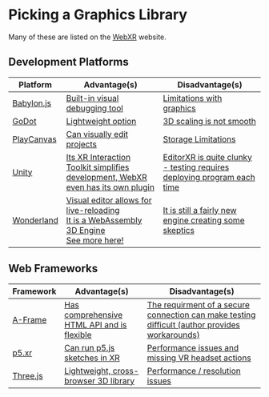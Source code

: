 # Picking a Graphics Library

Many of these are listed on the [WebXR](https://immersiveweb.dev/) website.

## Development Platforms
| Platform                                                                                     | Advantage(s)          | Disadvantage(s) |
|----------------------------------------------------------------------------------------------|-----------------------|-----------------|
| [Babylon.js](https://doc.babylonjs.com/divingDeeper/webXR/introToWebXR)                      | [Built-in visual debugging tool](https://doc.babylonjs.com/toolsAndResources/tools/inspector)| [Limitations with graphics](https://forum.babylonjs.com/t/is-babylon-js-for-me/24502)|
| [GoDot](https://docs.godotengine.org/en/stable/classes/class_webxrinterface.html)            | [Lightweight option](https://www.quora.com/What-kind-of-advantages-does-the-Godot-engine-have-over-other-game-engines)| [3D scaling is not smooth](https://www.quora.com/Is-Godot-better-than-Unity-for-developing-a-game-What-are-the-pros-and-cons)|
| [PlayCanvas](https://developer.playcanvas.com/en/user-manual/xr/using-webxr/)                | [Can visually edit projects](https://developer.playcanvas.com/en/user-manual/introduction/)| [Storage Limitations](https://forum.playcanvas.com/t/you-are-great-but-the-storage-is-too-small/10508)|
| [Unity](https://de-panther.github.io/unity-webxr-export/Documentation/Getting-Started.html)  | [Its XR Interaction Toolkit simplifies development, WebXR even has its own plugin](https://creatxr.com/start-your-game-engine-unity-vs-unreal-for-xr-development/)| [EditorXR is quite clunky - testing requires deploying program each time ](https://creatxr.com/start-your-game-engine-unity-vs-unreal-for-xr-development/)|
| [Wonderland](https://wonderlandengine.com/about/what-is-wle/)                                | [Visual editor allows for live-reloading](https://wonderlandengine.com/about/what-is-wle/#develop-more-rapidly-iterate-faster-flow) <br/> [It is a WebAssembly 3D Engine](https://wonderlandengine.com/about/optimizations/#webassembly) <br/> [See more here!](https://wonderlandengine.com/news/5-benefits-of-webxr/)| [It is still a fairly new engine creating some skeptics](https://www.reddit.com/r/WebVR/comments/jopip7/wonderland_engine_webxr_focused_game_engine/)|

## Web Frameworks
| Framework                                                                                    | Advantage(s) | Disadvantage(s) |
|----------------------------------------------------------------------------------------------|--------------|-----------------|
| [A-Frame](https://aframe.io/docs/1.3.0/components/webxr.html#sidebar)                        | [Has comprehensive HTML API and is flexible](https://medium.com/hexavara-tech/how-i-built-webxr-using-a-frame-preact-snowpack-6cee19c72d81)| [The requirment of a secure connection can make testing difficult (author provides workarounds)](https://medium.com/samsung-internet-dev/making-an-ar-game-with-aframe-529e03ae90cb)|
| [p5.xr](https://p5xr.org/#/?id=getting-started)                                              | [Can run p5.js sketches in XR](https://github.com/stalgiag/p5.xr)| [Performance issues and missing VR headset actions](https://medium.com/processing-foundation/improving-the-p5-xr-library-through-artistic-examples-13d35557ff)|
| [Three.js](https://threejs.org/docs/)                                                        | [Lightweight, cross-browser 3D library](https://github.com/mrdoob/three.js/blob/dev/README.md)| [Performance / resolution issues](https://discourse.threejs.org/t/webxr-quality-problems/24603)|
